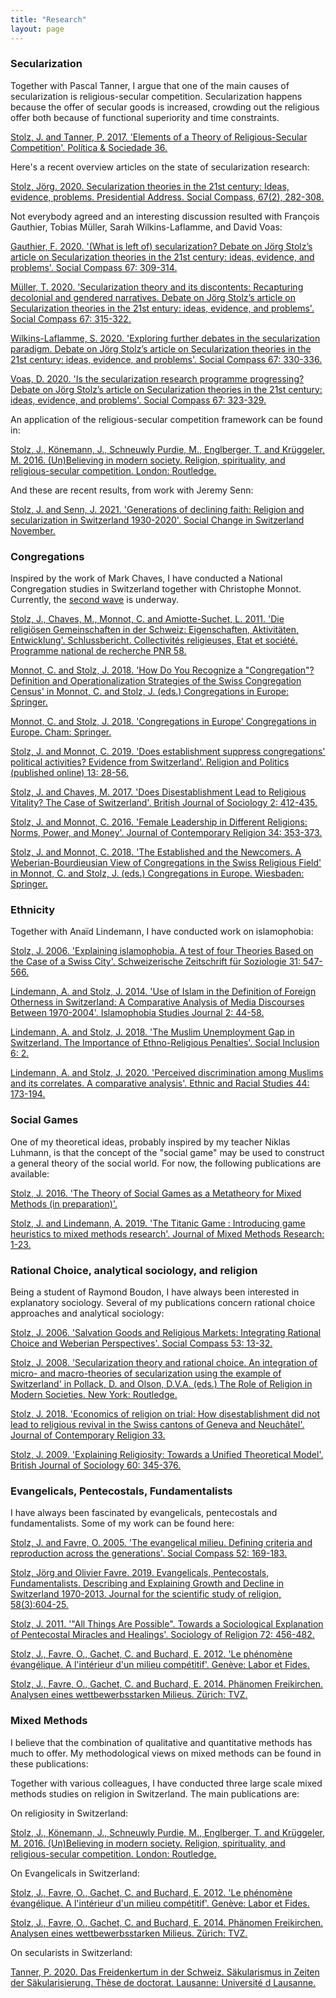 ```yaml
---
title: "Research" 
layout: page
---
```


### Secularization
Together with Pascal Tanner, I argue that one of the main causes of secularization is religious-secular competition. Secularization happens because the offer of secular goods is increased, crowding out the religious offer both because of functional superiority and time constraints.

[Stolz, J. and Tanner, P. 2017. 'Elements of a Theory of Religious-Secular Competition'. Política & Sociedade 36.](xxxx)

Here's a recent overview articles on the state of secularization research: 

[Stolz, Jörg. 2020. Secularization theories in the 21st century: Ideas, evidence, problems. Presidential Address. Social Compass, 67(2), 282-308.](xxx)

Not everybody agreed and an interesting discussion resulted with François Gauthier, Tobias Müller, Sarah Wilkins-Laflamme, and David Voas:

[Gauthier, F. 2020. '(What is left of) secularization? Debate on Jörg Stolz’s article on Secularization theories in the 21st century: ideas, evidence, and problems'. Social Compass 67: 309-314.](https://journals.sagepub.com/doi/abs/10.1177/0037768620917327?journalCode=scpa)

[Müller, T. 2020. 'Secularization theory and its discontents: Recapturing decolonial and gendered narratives. Debate on Jörg Stolz’s article on Secularization theories in the 21st entury: ideas, evidence, and problems'. Social Compass 67: 315-322.](https://journals.sagepub.com/doi/full/10.1177/0037768620917328)

[Wilkins-Laflamme, S. 2020. 'Exploring further debates in the secularization paradigm. Debate on Jörg Stolz’s article on Secularization theories in the 21st century: ideas, evidence, and problems'. Social Compass 67: 330-336.](xxx)

[Voas, D. 2020. 'Is the secularization research programme progressing? Debate on Jörg Stolz’s article on Secularization theories in the 21st century: ideas, evidence, and problems'. Social Compass 67: 323-329.](xxxx)





An application of the religious-secular competition framework can be found in:

[Stolz, J., Könemann, J., Schneuwly Purdie, M., Englberger, T. and Krüggeler, M. 2016. (Un)Believing in modern society. Religion, spirituality, and religious-secular competition. London: Routledge.](xxxx)


And these are recent results, from work with Jeremy Senn: 

[Stolz, J. and Senn, J. 2021. 'Generations of declining faith: Religion and secularization in Switzerland 1930-2020'. Social Change in Switzerland November.](xxx)


### Congregations
Inspired by the work of Mark Chaves, I have conducted a National Congregation studies in Switzerland together with Christophe Monnot. Currently, the [second wave](https://wp.unil.ch/ncs2/) is underway.

[Stolz, J., Chaves, M., Monnot, C. and Amiotte-Suchet, L. 2011. 'Die religiösen Gemeinschaften in der Schweiz: Eigenschaften, Aktivitäten, Entwicklung'. Schlussbericht. Collectivités religieuses, Etat et société. Programme national de recherche PNR 58.](xxx)

[Monnot, C. and Stolz, J. 2018. 'How Do You Recognize a "Congregation"? Definition and Operationalization Strategies of the Swiss Congregation Census' in Monnot, C. and Stolz, J. (eds.) Congregations in Europe: Springer.](xxx)

[Monnot, C. and Stolz, J. 2018. 'Congregations in Europe' Congregations in Europe. Cham: Springer.](xxx)

[Stolz, J. and Monnot, C. 2019. 'Does establishment suppress congregations' political activities? Evidence from Switzerland'. Religion and Politics  (published online) 13: 28-56.](xxx)

[Stolz, J. and Chaves, M. 2017. 'Does Disestablishment Lead to Religious Vitality? The Case of Switzerland'. British Journal of Sociology 2: 412-435.](xxx)

[Stolz, J. and Monnot, C. 2016. 'Female Leadership in Different Religions: Norms, Power, and Money'. Journal of Contemporary Religion 34: 353-373.](xxx)

[Stolz, J. and Monnot, C. 2018. 'The Established and the Newcomers. A Weberian-Bourdieusian View of Congregations in the Swiss Religious Field' in Monnot, C. and Stolz, J. (eds.) Congregations in Europe. Wiesbaden: Springer.](xxx)




### Ethnicity
Together with Anaïd Lindemann, I have conducted work on islamophobia: 

[Stolz, J. 2006. 'Explaining islamophobia. A test of four Theories Based on the Case of a Swiss City'. Schweizerische Zeitschrift für Soziologie 31: 547-566.](xxx)

[Lindemann, A. and Stolz, J. 2014. 'Use of Islam in the Definition of Foreign Otherness in Switzerland: A Comparative Analysis of Media Discourses Between 1970-2004'. Islamophobia Studies Journal 2: 44-58.](xxx)

[Lindemann, A. and Stolz, J. 2018. 'The Muslim Unemployment Gap in Switzerland. The Importance of Ethno-Religious Penalties'. Social Inclusion 6: 2.](xxx)

[Lindemann, A. and Stolz, J. 2020. 'Perceived discrimination among Muslims and its correlates. A comparative analysis'. Ethnic and Racial Studies 44: 173-194.](xxx)





### Social Games
One of my theoretical ideas, probably inspired by my teacher Niklas Luhmann, is that the concept of the "social game" may be used to construct a general theory of the social world. For now, the following publications are available:

[Stolz, J. 2016. 'The Theory of Social Games as a Metatheory for Mixed Methods (in preparation)'.](xxx)

[Stolz, J. and Lindemann, A. 2019. 'The Titanic Game : Introducing game heuristics to mixed methods research'. Journal of Mixed Methods Research: 1-23.](xxx)



### Rational Choice, analytical sociology, and religion
Being a student of Raymond Boudon, I have always been interested in explanatory sociology. Several of my publications concern rational choice approaches and analytical sociology:

[Stolz, J. 2006. 'Salvation Goods and Religious Markets: Integrating Rational Choice and Weberian Perspectives'. Social Compass 53: 13-32.](xxx)

[Stolz, J. 2008. 'Secularization theory and rational choice. An integration of micro- and macro-theories of secularization using the example of Switzerland' in Pollack, D. and Olson, D.V.A. (eds.) The Role of Religion in Modern Societies. New York: Routledge.](xxx)

[Stolz, J. 2018. 'Economics of religion on trial: How disestablishment did not lead to religious revival in the Swiss cantons of Geneva and Neuchâtel'. Journal of Contemporary Religion 33.](xxxx)

[Stolz, J. 2009. 'Explaining Religiosity: Towards a Unified Theoretical Model'. British Journal of Sociology 60: 345-376.](xxx)




### Evangelicals, Pentecostals, Fundamentalists
I have always been fascinated by evangelicals, pentecostals and fundamentalists. Some of my work can be found here: 

[Stolz, J. and Favre, O. 2005. 'The evangelical milieu. Defining criteria and reproduction across the generations'. Social Compass 52: 169-183.](xxx)

[Stolz, Jörg and Olivier Favre. 2019. Evangelicals, Pentecostals, Fundamentalists. Describing and Explaining Growth and Decline in Switzerland 1970-2013. Journal for the scientific study of religion, 58(3):604-25.](xxx)

[Stolz, J. 2011. '"All Things Are Possible". Towards a Sociological Explanation of Pentecostal Miracles and Healings'. Sociology of Religion 72: 456-482.](xxx)

[Stolz, J., Favre, O., Gachet, C. and Buchard, E. 2012. 'Le phénomène évangélique. A l'intérieur d'un milieu compétitif'. Genève: Labor et Fides.](xxx)

[Stolz, J., Favre, O., Gachet, C. and Buchard, E. 2014. Phänomen Freikirchen. Analysen eines wettbewerbsstarken Milieus. Zürich: TVZ.](xxx)




### Mixed Methods
I believe that the combination of qualitative and quantitative methods has much to offer. My methodological views on mixed methods can be found in these publications:


Together with various colleagues, I have  conducted three large scale mixed methods studies on religion in Switzerland. The main publications are: 

On religiosity in Switzerland: 

[Stolz, J., Könemann, J., Schneuwly Purdie, M., Englberger, T. and Krüggeler, M. 2016. (Un)Believing in modern society. Religion, spirituality, and religious-secular competition. London: Routledge.](xxxx)

On Evangelicals in Switzerland: 

[Stolz, J., Favre, O., Gachet, C. and Buchard, E. 2012. 'Le phénomène évangélique. A l'intérieur d'un milieu compétitif'. Genève: Labor et Fides.](xxx)

[Stolz, J., Favre, O., Gachet, C. and Buchard, E. 2014. Phänomen Freikirchen. Analysen eines wettbewerbsstarken Milieus. Zürich: TVZ.](xxx)


On secularists in Switzerland: 

[Tanner, P. 2020. Das Freidenkertum in der Schweiz. Säkularismus in Zeiten der Säkularisierung. Thèse de doctorat. Lausanne: Université d Lausanne.](xxx)






